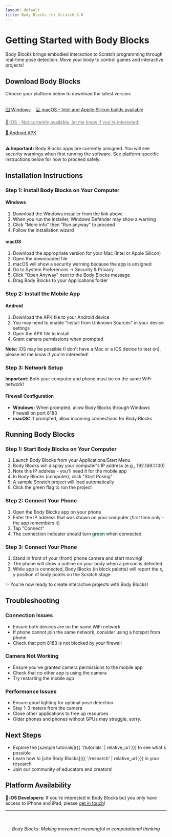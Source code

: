 ```yaml
---
layout: default
title: Body Blocks for Scratch 3.0
---
```


# Getting Started with Body Blocks

Body Blocks brings embodied interaction to Scratch programming through real-time pose detection. Move your body to control games and interactive projects!

## Download Body Blocks

Choose your platform below to download the latest version:

<div style="display: flex; flex-wrap: wrap; gap: 1rem; margin: 2rem 0;">
    <a href="https://github.com/stephenhowell/body-blocks/releases/latest" class="download-button">
        🪟 Windows
    </a>
    <a href="https://github.com/stephenhowell/body-blocks/releases/latest" class="download-button">
        💻 macOS - Intel and Applie Silicon builds available
    </a>
    <a href="#ios-interest" class="download-button" style="opacity: 0.6; cursor: not-allowed;">
        📱 iOS - Not currently available, let me know if you're interested!
    </a>
    <a href="https://github.com/stephenhowell/body-blocks/releases/latest" class="download-button">
        📱 Android APK
    </a>
</div>

<div class="warning">
<strong>⚠️ Important:</strong> Body Blocks apps are currently unsigned. You will see security warnings when first running the software. See platform-specific instructions below for how to proceed safely.
</div>

## Installation Instructions

<div class="step">

### Step 1: Install Body Blocks on Your Computer

#### Windows
1. Download the Windows installer from the link above
2. When you run the installer, Windows Defender may show a warning
3. Click "More info" then "Run anyway" to proceed
4. Follow the installation wizard

#### macOS
1. Download the appropriate version for your Mac (Intel or Apple Silicon)
2. Open the downloaded file
3. macOS will show a security warning because the app is unsigned
4. Go to System Preferences → Security & Privacy
5. Click "Open Anyway" next to the Body Blocks message
6. Drag Body Blocks to your Applications folder

</div>

<div class="step">

### Step 2: Install the Mobile App

#### Android
1. Download the APK file to your Android device
2. You may need to enable "Install from Unknown Sources" in your device settings
3. Open the APK file to install
4. Grant camera permissions when prompted

<div class="info">
<strong>Note:</strong> iOS may be possible (I don't have a Mac or a iOS device to test on), please let me know if you're interested!
</div>

<div class="step">

### Step 3: Network Setup

<div class="warning">
<strong>Important:</strong> Both your computer and phone must be on the same WiFi network!
</div>

#### Firewall Configuration
- **Windows:** When prompted, allow Body Blocks through Windows Firewall on port 8183
- **macOS:** If prompted, allow incoming connections for Body Blocks

</div>

## Running Body Blocks

<div class="step">

### Step 1: Start Body Blocks on Your Computer

1. Launch Body Blocks from your Applications/Start Menu
2. Body Blocks will display your computer's IP address (e.g., 192.168.1.100)
3. Note this IP address - you'll need it for the mobile app
4. In Body Blocks (computer), click "Start Posing"
5. A sample Scratch project will load automatically
6. Click the green flag to run the project

</div>

<div class="step">

### Step 2: Connect Your Phone

1. Open the Body Blocks app on your phone
2. Enter the IP address that was shown on your computer (first time only - the app remembers it)
3. Tap "Connect"
4. The connection indicator should turn <span style="color: #03884a; font-weight: bold;">green</span> when connected

</div>

<div class="step">

### Step 3: Connect Your Phone

1. Stand in front of your (front) phone camera and start moving!
1. The phone will show a outline on your body when a person is detected.
1. While app is connected, Body Blocks (in block palette) will report the x, y position of body points on the Scratch stage.

</div>

<div class="success">
✨ You're now ready to create interactive projects with Body Blocks!
</div>

</div>

## Troubleshooting

### Connection Issues
- Ensure both devices are on the same WiFi network
- If phone cannot join the same network, consider using a hotspot from phone
- Check that port 8183 is not blocked by your firewall

### Camera Not Working
- Ensure you've granted camera permissions to the mobile app
- Check that no other app is using the camera
- Try restarting the mobile app

### Performance Issues
- Ensure good lighting for optimal pose detection
- Stay 1-3 meters from the camera
- Close other applications to free up resources
- Older phones and phones without GPUs may struggle, sorry.

## Next Steps

- Explore the [sample tutorials]({{ '/tutorials' | relative_url }}) to see what's possible
- Learn how to [cite Body Blocks]({{ '/research' | relative_url }}) in your research
- Join our community of educators and creators!

## Platform Availability

<div id="ios-interest" class="info">
<strong>🍎 iOS Developers:</strong> If you're interested in Body Blocks but you only have access to iPhone and iPad, please <a href="mailto:stephenhowell@outlook.ie?subject=Body%20Blocks%20for%20iOS">get in touch</a>!
</div>

---

<div style="text-align: center; margin-top: 3rem;">
    <p><em>Body Blocks: Making movement meaningful in computational thinking</em></p>
</div>